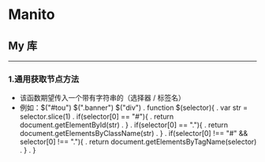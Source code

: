 # Manito
## My 库
---
### 1.通用获取节点方法
* 该函数期望传入一个带有字符串的（选择器 / 标签名）
* 例如：$("#tou") $(".banner") $("div")
.	function $(selector){
.	  var str = selector.slice(1)
.	  if(selector[0] == "#"){
.	    return document.getElementById(str)
.	  }
.	  if(selector[0] == "."){
.	    return document.getElementsByClassName(str)
.	  }
.	  if(selector[0] !== "#" && selector[0] !== "."){
.	    return document.getElementsByTagName(selector)
.	  }
.	}
